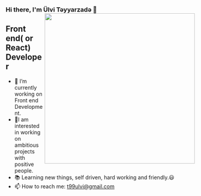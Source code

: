 
 ### Hi there, I'm Ülvi Təyyarzadə 👋  <img width="400" align="right" src="https://media0.giphy.com/media/qgQUggAC3Pfv687qPC/giphy.gif"/> 
  ## Front end( or React) Developer 

- 🔭 I’m currently working on Front end Development.
- 🌟I am interested in working on ambitious projects with positive people.       
- 📚 Learning new things, self driven, hard working and friendly.😃
- 📫 How to reach me: t99ulvi@gmail.com 



